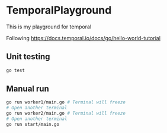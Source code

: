 # TemporalPlayground
This is my playground for temporal

Following https://docs.temporal.io/docs/go/hello-world-tutorial

## Unit testing
```bash
go test
```

## Manual run
```bash
go run worker1/main.go # Terminal will freeze
# Open another terminal
go run worker2/main.go # Terminal will freeze
# Open another terminal
go run start/main.go
```